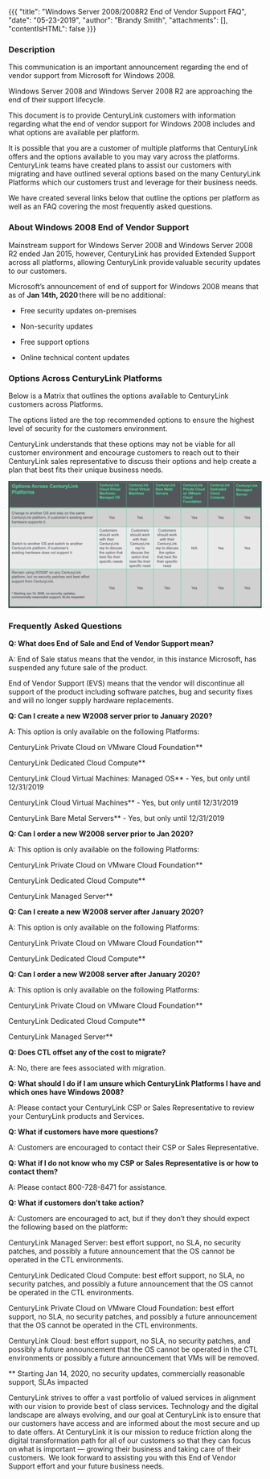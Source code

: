 {{{
  "title": "Windows Server 2008/2008R2 End of Vendor Support FAQ",
  "date": "05-23-2019",
  "author": "Brandy Smith",
  "attachments": [],
  "contentIsHTML": false
}}}

### Description

This communication is an important announcement regarding the end of vendor support from Microsoft for Windows 2008.

Windows Server 2008 and Windows Server 2008 R2 are approaching the end of their support lifecycle.

This document is to provide CenturyLink customers with information regarding what the end of vendor support for Windows 2008 includes and what options are available per platform.

It is possible that you are a customer of multiple platforms that CenturyLink offers and the options available to you may vary across the platforms. CenturyLink teams have created plans to assist our customers with migrating and have outlined several options based on the many CenturyLink Platforms which our customers trust and leverage for their business needs.  

We have created several links below that outline the options per platform as well as an FAQ covering the most frequently asked questions.

###  About Windows 2008 End of Vendor Support

Mainstream support for Windows Server 2008 and Windows Server 2008 R2 ended Jan 2015, however, CenturyLink has provided Extended Support across all platforms, allowing CenturyLink provide valuable security updates to our customers. 

Microsoft’s announcement of end of support for Windows 2008 means that as of **Jan 14th, 2020** there will be no additional:

* Free security updates on-premises

* Non-security updates

* Free support options

* Online technical content updates

### Options Across CenturyLink Platforms

Below is a Matrix that outlines the options available to CenturyLink customers across Platforms.

The options listed are the top recommended options to ensure the highest level of security for the customers environment.

CenturyLink understands that these options may not be viable for all customer environment and encourage customers to reach out to their CenturyLink sales representative to discuss their options and help create a plan that best fits their unique business needs.

![options-across-centurylink-platforms](./images/options-across-centurylink-platforms.png)

### Frequently Asked Questions

**Q: What does End of Sale and End of Vendor Support mean?**

A: End of Sale status means that the vendor, in this instance Microsoft, has suspended any future sale of the product.

End of Vendor Support (EVS) means that the vendor will discontinue all support of the product including software patches, bug and security fixes and will no longer supply hardware replacements.

**Q: Can I create a new W2008 server prior to January 2020?**

A: This option is only available on the following Platforms:

CenturyLink Private Cloud on VMware Cloud Foundation**

CenturyLink Dedicated Cloud Compute**

CenturyLink Cloud Virtual Machines: Managed OS** - Yes, but only until 12/31/2019

CenturyLink Cloud Virtual Machines** - Yes, but only until 12/31/2019

CenturyLink Bare Metal Servers** - Yes, but only until 12/31/2019

**Q: Can I order a new W2008 server prior to Jan 2020?**

A: This option is only available on the following Platforms:

CenturyLink Private Cloud on VMware Cloud Foundation**

CenturyLink Dedicated Cloud Compute**

CenturyLink Managed Server**

**Q: Can I create a new W2008 server after January 2020?**

A: This option is only available on the following Platforms:

CenturyLink Private Cloud on VMware Cloud Foundation**

CenturyLink Dedicated Cloud Compute**

**Q: Can I order a new W2008 server after January 2020?**

A: This option is only available on the following Platforms:

CenturyLink Private Cloud on VMware Cloud Foundation**

CenturyLink Dedicated Cloud Compute**

CenturyLink Managed Server**

**Q: Does CTL offset any of the cost to migrate?**

A: No, there are fees associated with migration.

**Q: What should I do if I am unsure which CenturyLink Platforms I have and which ones have Windows 2008?**

A: Please contact your CenturyLink CSP or Sales Representative to review your CenturyLink products and Services.

**Q: What if customers have more questions?**

A: Customers are encouraged to contact their CSP or Sales Representative.

**Q: What if I do not know who my CSP or Sales Representative is or how to contact them?**

A: Please contact 800-728-8471 for assistance.

**Q: What if customers don’t take action?**

A: Customers are encouraged to act, but if they don’t they should expect the following based on the platform:

CenturyLink Managed Server: best effort support, no SLA, no security patches, and possibly a future announcement that the OS cannot be operated in the CTL environments.

CenturyLink Dedicated Cloud Compute: best effort support, no SLA, no security patches, and possibly a future announcement that the OS cannot be operated in the CTL environments.

CenturyLink Private Cloud on VMware Cloud Foundation: best effort support, no SLA, no security patches, and possibly a future announcement that the OS cannot be operated in the CTL environments.

CenturyLink Cloud: best effort support, no SLA, no security patches, and possibly a future announcement that the OS cannot be operated in the CTL environments or possibly a future announcement that VMs will be removed.

** Starting Jan 14, 2020, no security updates, commercially reasonable support, SLAs impacted

CenturyLink strives to offer a vast portfolio of valued services in alignment with our vision to provide best of class services.  Technology and the digital landscape are always evolving, and our goal at CenturyLink is to ensure that our customers have access and are informed about the most secure and up to date offers. At CenturyLink it is our mission to reduce friction along the digital transformation path for all of our customers so that they can focus on what is important &mdash; growing their business and taking care of their customers.  We look forward to assisting you with this End of Vendor Support effort and your future business needs.
